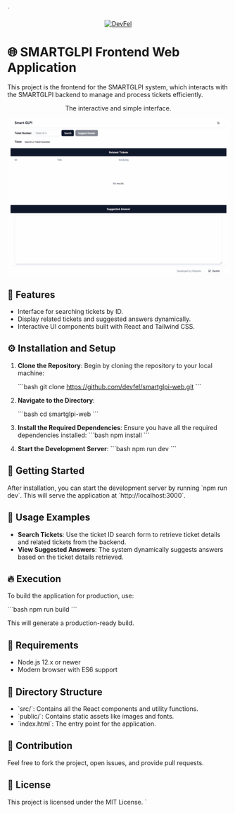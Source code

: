 `

<p align="center">
  <a href="https://devfel.com/" rel="noopener">
 <img src="https://devfel.com/imgs/devfel-logo-01.JPG" alt="DevFel"></a>
</p>

# 🌐 SMARTGLPI Frontend Web Application

This project is the frontend for the SMARTGLPI system, which interacts with the SMARTGLPI backend to manage and process tickets efficiently.

<p align="center"> 
The interactive and simple interface.</p>

  <p align="center">
    <img  width="1000px" src="./SmartGLPI.gif" alt="SmartGLPI Iterface Gif"></a>
  </p>

## 🌟 Features

- Interface for searching tickets by ID.
- Display related tickets and suggested answers dynamically.
- Interactive UI components built with React and Tailwind CSS.

## ⚙️ Installation and Setup

1. **Clone the Repository**:
   Begin by cloning the repository to your local machine:

   \`\`\`bash
   git clone https://github.com/devfel/smartglpi-web.git
   \`\`\`

2. **Navigate to the Directory**:

   \`\`\`bash
   cd smartglpi-web
   \`\`\`

3. **Install the Required Dependencies**:
   Ensure you have all the required dependencies installed:
   \`\`\`bash
   npm install
   \`\`\`

4. **Start the Development Server**:
   \`\`\`bash
   npm run dev
   \`\`\`

## 🚀 Getting Started

After installation, you can start the development server by running \`npm run dev\`. This will serve the application at \`http://localhost:3000\`.

## 📖 Usage Examples

- **Search Tickets**:
  Use the ticket ID search form to retrieve ticket details and related tickets from the backend.
- **View Suggested Answers**:
  The system dynamically suggests answers based on the ticket details retrieved.

## 🔥 Execution

To build the application for production, use:

\`\`\`bash
npm run build
\`\`\`

This will generate a production-ready build.

## 🔧 Requirements

- Node.js 12.x or newer
- Modern browser with ES6 support

## 📂 Directory Structure

- \`src/\`: Contains all the React components and utility functions.
- \`public/\`: Contains static assets like images and fonts.
- \`index.html\`: The entry point for the application.

## 🙌 Contribution

Feel free to fork the project, open issues, and provide pull requests.

## 📜 License

This project is licensed under the MIT License.
`
